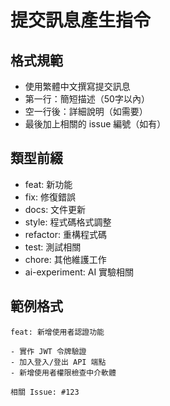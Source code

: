 # 提交訊息產生指令

## 格式規範
- 使用繁體中文撰寫提交訊息
- 第一行：簡短描述（50字以內）
- 空一行後：詳細說明（如需要）
- 最後加上相關的 issue 編號（如有）

## 類型前綴
- feat: 新功能
- fix: 修復錯誤
- docs: 文件更新
- style: 程式碼格式調整
- refactor: 重構程式碼
- test: 測試相關
- chore: 其他維護工作
- ai-experiment: AI 實驗相關

## 範例格式
```
feat: 新增使用者認證功能

- 實作 JWT 令牌驗證
- 加入登入/登出 API 端點
- 新增使用者權限檢查中介軟體

相關 Issue: #123
```